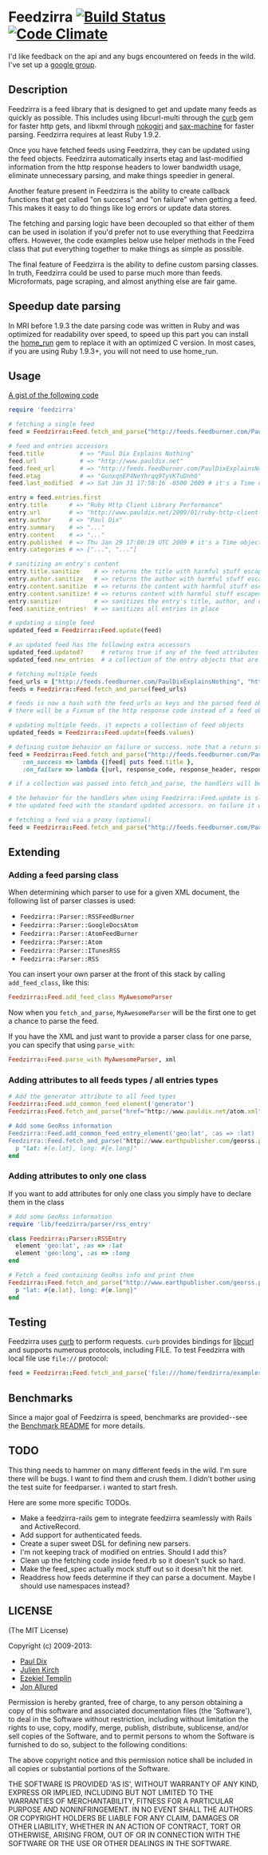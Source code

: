 # Feedzirra [![Build Status][travis-badge]][travis] [![Code Climate][code-climate-badge]][code-climate]

[travis-badge]: https://secure.travis-ci.org/pauldix/feedzirra.png
[travis]: http://travis-ci.org/pauldix/feedzirra
[code-climate-badge]: https://codeclimate.com/github/pauldix/feedzirra.png
[code-climate]: https://codeclimate.com/github/pauldix/feedzirra

I'd like feedback on the api and any bugs encountered on feeds in the wild. I've
set up a [google group][].

[google group]: http://groups.google.com/group/feedzirra

## Description

Feedzirra is a feed library that is designed to get and update many feeds as
quickly as possible. This includes using libcurl-multi through the [curb][] gem
for faster http gets, and libxml through [nokogiri][] and [sax-machine][] for
faster parsing.  Feedzirra requires at least Ruby 1.9.2.

[curb]: https://github.com/taf2/curb
[nokogiri]: https://github.com/sparklemotion/nokogiri
[sax-machine]: https://github.com/pauldix/sax-machine

Once you have fetched feeds using Feedzirra, they can be updated using the feed
objects. Feedzirra automatically inserts etag and last-modified information from
the http response headers to lower bandwidth usage, eliminate unnecessary
parsing, and make things speedier in general.

Another feature present in Feedzirra is the ability to create callback functions
that get called "on success" and "on failure" when getting a feed. This makes it
easy to do things like log errors or update data stores.

The fetching and parsing logic have been decoupled so that either of them can be
used in isolation if you'd prefer not to use everything that Feedzirra offers.
However, the code examples below use helper methods in the Feed class that put
everything together to make things as simple as possible.

The final feature of Feedzirra is the ability to define custom parsing classes.
In truth, Feedzirra could be used to parse much more than feeds. Microformats,
page scraping, and almost anything else are fair game.

## Speedup date parsing

In MRI before 1.9.3 the date parsing code was written in Ruby and was optimized
for readability over speed, to speed up this part you can install the
[home_run][] gem to replace it with an optimized C version. In most cases, if
you are using Ruby 1.9.3+, you will not need to use home\_run.

[home_run]: https://github.com/jeremyevans/home_run

## Usage

[A gist of the following code](http://gist.github.com/57285)

```ruby
require 'feedzirra'

# fetching a single feed
feed = Feedzirra::Feed.fetch_and_parse("http://feeds.feedburner.com/PaulDixExplainsNothing")

# feed and entries accessors
feed.title          # => "Paul Dix Explains Nothing"
feed.url            # => "http://www.pauldix.net"
feed.feed_url       # => "http://feeds.feedburner.com/PaulDixExplainsNothing"
feed.etag           # => "GunxqnEP4NeYhrqq9TyVKTuDnh0"
feed.last_modified  # => Sat Jan 31 17:58:16 -0500 2009 # it's a Time object

entry = feed.entries.first
entry.title      # => "Ruby Http Client Library Performance"
entry.url        # => "http://www.pauldix.net/2009/01/ruby-http-client-library-performance.html"
entry.author     # => "Paul Dix"
entry.summary    # => "..."
entry.content    # => "..."
entry.published  # => Thu Jan 29 17:00:19 UTC 2009 # it's a Time object
entry.categories # => ["...", "..."]

# sanitizing an entry's content
entry.title.sanitize    # => returns the title with harmful stuff escaped
entry.author.sanitize   # => returns the author with harmful stuff escaped
entry.content.sanitize  # => returns the content with harmful stuff escaped
entry.content.sanitize! # => returns content with harmful stuff escaped and replaces original (also exists for author and title)
entry.sanitize!         # => sanitizes the entry's title, author, and content in place (as in, it changes the value to clean versions)
feed.sanitize_entries!  # => sanitizes all entries in place

# updating a single feed
updated_feed = Feedzirra::Feed.update(feed)

# an updated feed has the following extra accessors
updated_feed.updated?     # returns true if any of the feed attributes have been modified. will return false if no new entries
updated_feed.new_entries  # a collection of the entry objects that are newer than the latest in the feed before update

# fetching multiple feeds
feed_urls = ["http://feeds.feedburner.com/PaulDixExplainsNothing", "http://feeds.feedburner.com/trottercashion"]
feeds = Feedzirra::Feed.fetch_and_parse(feed_urls)

# feeds is now a hash with the feed_urls as keys and the parsed feed objects as values. If an error was thrown
# there will be a Fixnum of the http response code instead of a feed object

# updating multiple feeds. it expects a collection of feed objects
updated_feeds = Feedzirra::Feed.update(feeds.values)

# defining custom behavior on failure or success. note that a return status of 304 (not updated) will call the on_success handler
feed = Feedzirra::Feed.fetch_and_parse("http://feeds.feedburner.com/PaulDixExplainsNothing",
	:on_success => lambda {|feed| puts feed.title },
	:on_failure => lambda {|url, response_code, response_header, response_body| puts response_body })

# if a collection was passed into fetch_and_parse, the handlers will be called for each one

# the behavior for the handlers when using Feedzirra::Feed.update is slightly different. The feed passed into on_success will be
# the updated feed with the standard updated accessors. on failure it will be the original feed object passed into update

# fetching a feed via a proxy (optional)
feed = Feedzirra::Feed.fetch_and_parse("http://feeds.feedburner.com/PaulDixExplainsNothing", {:proxy_url => '10.0.0.1', :proxy_port => 3084})
```

## Extending

### Adding a feed parsing class

When determining which parser to use for a given XML document, the following
list of parser classes is used:

* `Feedzirra::Parser::RSSFeedBurner`
* `Feedzirra::Parser::GoogleDocsAtom`
* `Feedzirra::Parser::AtomFeedBurner`
* `Feedzirra::Parser::Atom`
* `Feedzirra::Parser::ITunesRSS`
* `Feedzirra::Parser::RSS`

You can insert your own parser at the front of this stack by calling
`add_feed_class`, like this:

```ruby
Feedzirra::Feed.add_feed_class MyAwesomeParser
```

Now when you `fetch_and_parse`, `MyAwesomeParser` will be the first one to get a
chance to parse the feed.

If you have the XML and just want to provide a parser class for one parse, you
can specify that using `parse_with`:

```ruby
Feedzirra::Feed.parse_with MyAwesomeParser, xml
```

### Adding attributes to all feeds types / all entries types

```ruby
# Add the generator attribute to all feed types
Feedzirra::Feed.add_common_feed_element('generator')
Feedzirra::Feed.fetch_and_parse("href="http://www.pauldix.net/atom.xml").generator # => 'TypePad'

# Add some GeoRss information
Feedzirra::Feed.add_common_feed_entry_element('geo:lat', :as => :lat)
Feedzirra::Feed.fetch_and_parse("http://www.earthpublisher.com/georss.php").entries.each do |e|
  p "lat: #[e.lat}, long: #{e.long]"
end
```

### Adding attributes to only one class

If you want to add attributes for only one class you simply have to declare them
in the class

```ruby
# Add some GeoRss information
require 'lib/feedzirra/parser/rss_entry'

class Feedzirra::Parser::RSSEntry
  element 'geo:lat', :as => :lat
  element 'geo:long', :as => :long
end

# Fetch a feed containing GeoRss info and print them
Feedzirra::Feed.fetch_and_parse("http://www.earthpublisher.com/georss.php").entries.each do |e|
  p "lat: #{e.lat}, long: #{e.long}"
end
```

## Testing

Feedzirra uses [curb][] to perform requests. `curb` provides bindings for
[libcurl][] and supports numerous protocols, including FILE. To test Feedzirra
with local file use `file://` protocol:

[libcurl]: http://curl.haxx.se/libcurl/

```ruby
feed = Feedzirra::Feed.fetch_and_parse('file:///home/feedzirra/examples/feed.rss')
```

## Benchmarks

Since a major goal of Feedzirra is speed, benchmarks are provided--see the
[Benchmark README][benchmark_readme] for more details.

[benchmark_readme]: https://github.com/pauldix/feedzirra/blob/master/benchmarks/README.md

## TODO

This thing needs to hammer on many different feeds in the wild. I'm sure there
will be bugs. I want to find them and crush them. I didn't bother using the test
suite for feedparser. i wanted to start fresh.

Here are some more specific TODOs.

* Make a feedzirra-rails gem to integrate feedzirra seamlessly with Rails and ActiveRecord.
* Add support for authenticated feeds.
* Create a super sweet DSL for defining new parsers.
* I'm not keeping track of modified on entries. Should I add this?
* Clean up the fetching code inside feed.rb so it doesn't suck so hard.
* Make the feed_spec actually mock stuff out so it doesn't hit the net.
* Readdress how feeds determine if they can parse a document. Maybe I should use namespaces instead?

## LICENSE

(The MIT License)

Copyright (c) 2009-2013:

- [Paul Dix](http://pauldix.net)
- [Julien Kirch](http://archiloque.net/)
- [Ezekiel Templin](http://zeke.templ.in/)
- [Jon Allured](http://jonallured.com/)

Permission is hereby granted, free of charge, to any person obtaining a copy of
this software and associated documentation files (the 'Software'), to deal in
the Software without restriction, including without limitation the rights to
use, copy, modify, merge, publish, distribute, sublicense, and/or sell copies of
the Software, and to permit persons to whom the Software is furnished to do so,
subject to the following conditions:

The above copyright notice and this permission notice shall be included in all
copies or substantial portions of the Software.

THE SOFTWARE IS PROVIDED 'AS IS', WITHOUT WARRANTY OF ANY KIND, EXPRESS OR
IMPLIED, INCLUDING BUT NOT LIMITED TO THE WARRANTIES OF MERCHANTABILITY, FITNESS
FOR A PARTICULAR PURPOSE AND NONINFRINGEMENT.  IN NO EVENT SHALL THE AUTHORS OR
COPYRIGHT HOLDERS BE LIABLE FOR ANY CLAIM, DAMAGES OR OTHER LIABILITY, WHETHER
IN AN ACTION OF CONTRACT, TORT OR OTHERWISE, ARISING FROM, OUT OF OR IN
CONNECTION WITH THE SOFTWARE OR THE USE OR OTHER DEALINGS IN THE SOFTWARE.
